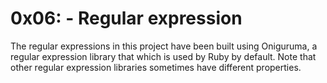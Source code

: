 # 0x06: - Regular expression

The regular expressions in this project have been built using Oniguruma, a regular expression library that which is used by Ruby by default. Note that other regular expression libraries sometimes have different properties. 
